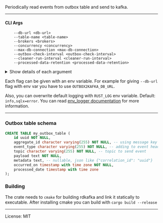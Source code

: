 Periodically read events from outbox table and send to kafka.

----

#### CLI Args

```
    --db-url <db-url>
    --table-name <table-name>
    --brokers <brokers>
    --concurrency <concurrency>      
    --max-db-connection <max-db-connection> 
    --outbox-check-interval <outbox-check-interval> 
    --cleaner-run-interval <cleaner-run-interval>
    --processed-data-retention <processed-data-retention>
```

<details>
 <summary>Show details of each argument</summary>

Options can be given with flag or env variable

**--db-url**

DB which contains the outbox table (`postgres://user:passwd@host:5432/mydb`). 

**--table-name**

Outbox table name

**--brokers**

Comma separated kafka broker list. Default: `localhost:9092`

**--concurrency**

Number of workers to read outbox table and send to kafka. Default: `1`

**--outbox-check-interval**

Interval of fetching new records from outbox table, time units: `ms,s,m,h,d,w,mon`. Default: `10ms`

**--cleaner-run-interval**

Interval of deleting old processed records from outbox table. `0` means never delete. 
Supported time units: `m,h,d,w,mon`. Default: `10m`

**--processed-data-retention**

Retention period of processed records in outbox table. `0` means delete just after sent to kafka. 
Supported time units: `ms,s,m,h,d,w,mon`. Default: `1d`

**--max-db-connection**

Max db connection to use. You may give `concurrency` + 1, Default: `2`

</details>

Each flag can be given with an env variable.
For example for giving `--db-url` flag with env var you have to use `OUTBOX2KAFKA_DB_URL`.

Also, you can overwrite default logging with `RUST_LOG` env variable. Default: `info,sqlx=error`.
You can read [env_logger documentation](https://docs.rs/env_logger/latest/env_logger/) for more information.

-----

### Outbox table schema

```sql
CREATE TABLE my_outbox_table (
    id uuid NOT NULL,
    aggregate_id character varying(255) NOT NULL, -- using message key and adding to event headers
    event_type character varying(255) NOT NULL, -- adding to event headers
    topic character varying(255) NOT NULL, -- topic to send event
    payload text NOT NULL,
    metadata text, -- nullable, json like {"correlation_id": "uuid"}
    occurred_on timestamp with time zone NOT NULL,
    processed_date timestamp with time zone
);
```


### Building

The crate needs to `cmake` for building rdkafka and link it statically to executable.
After installing cmake you can build with `cargo build --release`


---

License: MIT
